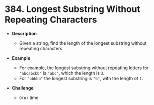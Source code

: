 # 384. Longest Substring Without Repeating Characters

- **Description**
    - Given a string, find the length of the longest substring without repeating characters.

- **Example**
    - For example, the longest substring without repeating letters for `"abcabcbb"` is `"abc"`, which the length is `3`.
    - For `"bbbbb"` the longest substring is `"b"`, with the length of `1`.

- **Challenge**
    - `O(n)` time